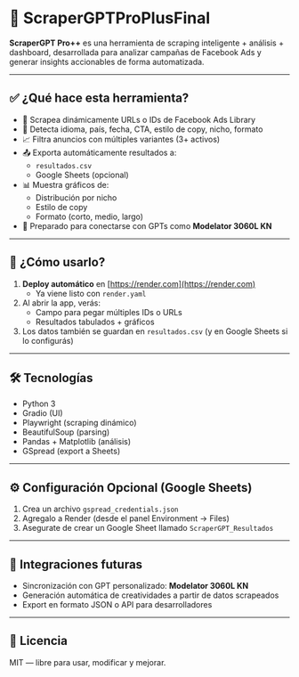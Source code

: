 # 🚀 ScraperGPTProPlusFinal

**ScraperGPT Pro++** es una herramienta de scraping inteligente + análisis + dashboard, desarrollada para analizar campañas de Facebook Ads y generar insights accionables de forma automatizada.

---

## ✅ ¿Qué hace esta herramienta?

- 🔎 Scrapea dinámicamente URLs o IDs de Facebook Ads Library
- 🧠 Detecta idioma, país, fecha, CTA, estilo de copy, nicho, formato
- 📈 Filtra anuncios con múltiples variantes (3+ activos)
- 📤 Exporta automáticamente resultados a:
  - `resultados.csv`
  - Google Sheets (opcional)
- 📊 Muestra gráficos de:
  - Distribución por nicho
  - Estilo de copy
  - Formato (corto, medio, largo)
- 🧩 Preparado para conectarse con GPTs como **Modelator 3060L KN**

---

## 🧪 ¿Cómo usarlo?

1. **Deploy automático** en [https://render.com](https://render.com)
   - Ya viene listo con `render.yaml`
2. Al abrir la app, verás:
   - Campo para pegar múltiples IDs o URLs
   - Resultados tabulados + gráficos
3. Los datos también se guardan en `resultados.csv` (y en Google Sheets si lo configurás)

---

## 🛠 Tecnologías

- Python 3
- Gradio (UI)
- Playwright (scraping dinámico)
- BeautifulSoup (parsing)
- Pandas + Matplotlib (análisis)
- GSpread (export a Sheets)

---

## ⚙ Configuración Opcional (Google Sheets)

1. Crea un archivo `gspread_credentials.json`
2. Agregalo a Render (desde el panel Environment → Files)
3. Asegurate de crear un Google Sheet llamado `ScraperGPT_Resultados`

---

## 🧩 Integraciones futuras

- Sincronización con GPT personalizado: **Modelator 3060L KN**
- Generación automática de creatividades a partir de datos scrapeados
- Export en formato JSON o API para desarrolladores

---

## 📄 Licencia

MIT — libre para usar, modificar y mejorar.
